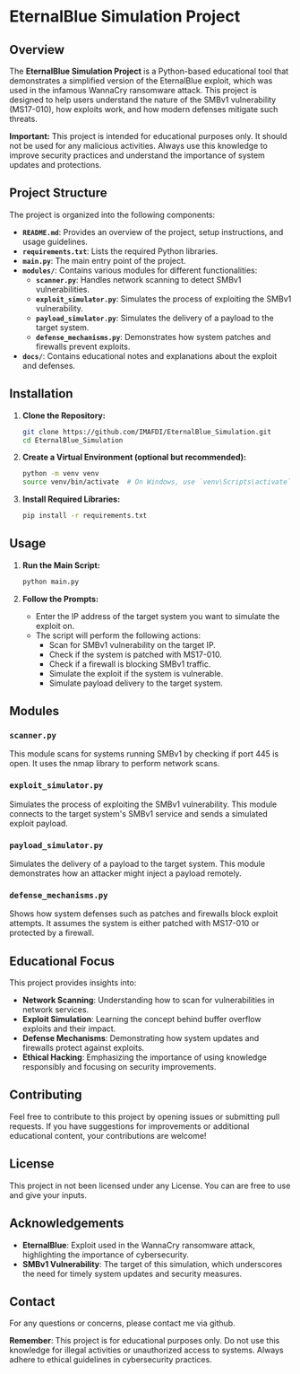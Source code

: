 
# EternalBlue Simulation Project

## Overview

The **EternalBlue Simulation Project** is a Python-based educational tool that demonstrates a simplified version of the EternalBlue exploit, which was used in the infamous WannaCry ransomware attack. This project is designed to help users understand the nature of the SMBv1 vulnerability (MS17-010), how exploits work, and how modern defenses mitigate such threats. 

**Important:** This project is intended for educational purposes only. It should not be used for any malicious activities. Always use this knowledge to improve security practices and understand the importance of system updates and protections.

## Project Structure

The project is organized into the following components:

- **`README.md`**: Provides an overview of the project, setup instructions, and usage guidelines.
- **`requirements.txt`**: Lists the required Python libraries.
- **`main.py`**: The main entry point of the project.
- **`modules/`**: Contains various modules for different functionalities:
  - **`scanner.py`**: Handles network scanning to detect SMBv1 vulnerabilities.
  - **`exploit_simulator.py`**: Simulates the process of exploiting the SMBv1 vulnerability.
  - **`payload_simulator.py`**: Simulates the delivery of a payload to the target system.
  - **`defense_mechanisms.py`**: Demonstrates how system patches and firewalls prevent exploits.
- **`docs/`**: Contains educational notes and explanations about the exploit and defenses.

## Installation

1. **Clone the Repository:**
   ```bash
   git clone https://github.com/IMAFDI/EternalBlue_Simulation.git
   cd EternalBlue_Simulation
   ```

2. **Create a Virtual Environment (optional but recommended):**
   ```bash
   python -m venv venv
   source venv/bin/activate  # On Windows, use `venv\Scripts\activate`
   ```

3. **Install Required Libraries:**
   ```bash
   pip install -r requirements.txt
   ```

## Usage

1. **Run the Main Script:**
   ```bash
   python main.py
   ```

2. **Follow the Prompts:**
   - Enter the IP address of the target system you want to simulate the exploit on.
   - The script will perform the following actions:
     - Scan for SMBv1 vulnerability on the target IP.
     - Check if the system is patched with MS17-010.
     - Check if a firewall is blocking SMBv1 traffic.
     - Simulate the exploit if the system is vulnerable.
     - Simulate payload delivery to the target system.

## Modules

### `scanner.py`
This module scans for systems running SMBv1 by checking if port 445 is open. It uses the nmap library to perform network scans.

### `exploit_simulator.py`
Simulates the process of exploiting the SMBv1 vulnerability. This module connects to the target system's SMBv1 service and sends a simulated exploit payload.

### `payload_simulator.py`
Simulates the delivery of a payload to the target system. This module demonstrates how an attacker might inject a payload remotely.

### `defense_mechanisms.py`
Shows how system defenses such as patches and firewalls block exploit attempts. It assumes the system is either patched with MS17-010 or protected by a firewall.

## Educational Focus
This project provides insights into:
- **Network Scanning**: Understanding how to scan for vulnerabilities in network services.
- **Exploit Simulation**: Learning the concept behind buffer overflow exploits and their impact.
- **Defense Mechanisms**: Demonstrating how system updates and firewalls protect against exploits.
- **Ethical Hacking**: Emphasizing the importance of using knowledge responsibly and focusing on security improvements.

## Contributing
Feel free to contribute to this project by opening issues or submitting pull requests. If you have suggestions for improvements or additional educational content, your contributions are welcome!

## License
This project in not been licensed under any License. You can are free to use and give your inputs.

## Acknowledgements
- **EternalBlue**: Exploit used in the WannaCry ransomware attack, highlighting the importance of cybersecurity.
- **SMBv1 Vulnerability**: The target of this simulation, which underscores the need for timely system updates and security measures.

## Contact
For any questions or concerns, please contact me via github.

**Remember**: This project is for educational purposes only. Do not use this knowledge for illegal activities or unauthorized access to systems. Always adhere to ethical guidelines in cybersecurity practices.
